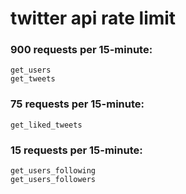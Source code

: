 
# twitter api rate limit
### 900 requests per 15-minute:
	get_users
	get_tweets
### 75 requests per 15-minute:
	get_liked_tweets
### 15 requests per 15-minute:
	get_users_following
	get_users_followers

